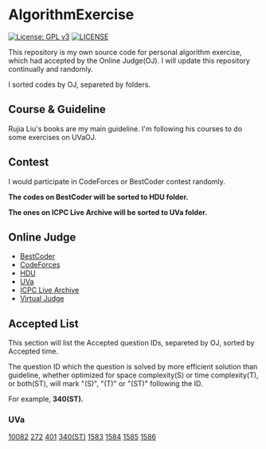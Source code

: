 # AlgorithmExercise

[![License: GPL v3](https://img.shields.io/badge/License-GPLv3-blue.svg)](https://github.com/MFunction96/AlgorithmExercise/blob/master/LICENSE)
[![LICENSE](https://img.shields.io/badge/license-Anti%20996-blue.svg)](https://github.com/996icu/996.ICU/blob/master/LICENSE)

This repository is my own source code for personal algorithm exercise, which had accepted by the Online Judge(OJ). I will update this repository continually and randomly.

I sorted codes by OJ, separeted by folders.

## Course & Guideline

Rujia Liu's books are my main guideline. I'm following his courses to do some exercises on UVaOJ.

## Contest

I would participate in CodeForces or BestCoder contest randomly.

**The codes on BestCoder will be sorted to HDU folder.**

**The ones on ICPC Live Archive will be sorted to UVa folder.**

## Online Judge

- [BestCoder](http://bestcoder.hdu.edu.cn/rating.php?user=MFunction)
- [CodeForces](https://codeforces.com/profile/MFunction)
- [HDU](http://acm.hdu.edu.cn/userstatus.php?user=MFunction)
- [UVa](https://uva.onlinejudge.org/)
- [ICPC Live Archive](https://icpcarchive.ecs.baylor.edu/index.php)
- [Virtual Judge](https://vjudge.net/user/MFunction)

## Accepted List

This section will list the Accepted question IDs, separeted by OJ, sorted by Accepted time.

The question ID which the question is solved by more efficient solution than guideline, whether optimized for space complexity(S) or time complexity(T), or both(ST), will mark "(S)", "(T)" or "(ST)" following the ID.

For example, **340(ST).**

### UVa

[10082](https://onlinejudge.org/index.php?option=com_onlinejudge&Itemid=8&category=12&page=show_problem&problem=1023) [272](https://onlinejudge.org/index.php?option=com_onlinejudge&Itemid=8&category=4&page=show_problem&problem=208) [401](https://onlinejudge.org/index.php?option=com_onlinejudge&Itemid=8&category=6&page=show_problem&problem=342) [340(ST)](https://onlinejudge.org/index.php?option=com_onlinejudge&Itemid=8&category=5&page=show_problem&problem=276) [1583](https://onlinejudge.org/index.php?option=com_onlinejudge&Itemid=8&category=448&page=show_problem&problem=4458) [1584](https://onlinejudge.org/index.php?option=com_onlinejudge&Itemid=8&category=448&page=show_problem&problem=4459) [1585](https://onlinejudge.org/index.php?option=com_onlinejudge&Itemid=8&category=448&page=show_problem&problem=4460) [1586](https://onlinejudge.org/index.php?option=com_onlinejudge&Itemid=8&category=448&page=show_problem&problem=4461)
